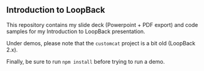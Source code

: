 Introduction to LoopBack
---

This repository contains my slide deck (Powerpoint + PDF export) and code samples for my Introduction to LoopBack presentation.

Under demos, please note that the `customcat` project is a bit old (LoopBack 2.x).

Finally, be sure to run `npm install` before trying to run a demo.